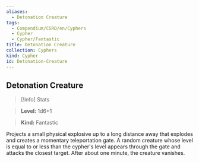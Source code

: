 ```yaml
---
aliases:
  - Detonation Creature
tags:
  - Compendium/CSRD/en/Cyphers
  - Cypher
  - Cypher/Fantastic
title: Detonation Creature
collection: Cyphers
kind: Cypher
id: Detonation-Creature
---
```

## Detonation Creature    
>[!info] Stats    
> **Level:** 1d6+1    
> **Kind:** Fantastic  
    
Projects a small physical explosive up to a long distance away that explodes and creates a momentary teleportation gate. A random creature whose level is equal to or less than the cypher's level appears through the gate and attacks the closest target. After about one minute, the creature vanishes.
